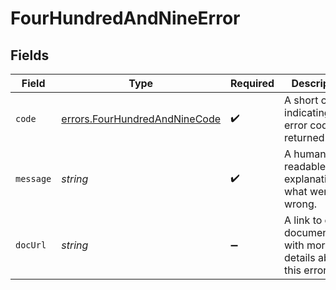 # FourHundredAndNineError


## Fields

| Field                                                                          | Type                                                                           | Required                                                                       | Description                                                                    | Example                                                                        |
| ------------------------------------------------------------------------------ | ------------------------------------------------------------------------------ | ------------------------------------------------------------------------------ | ------------------------------------------------------------------------------ | ------------------------------------------------------------------------------ |
| `code`                                                                         | [errors.FourHundredAndNineCode](../../models/errors/fourhundredandninecode.md) | :heavy_check_mark:                                                             | A short code indicating the error code returned.                               | conflict                                                                       |
| `message`                                                                      | *string*                                                                       | :heavy_check_mark:                                                             | A human readable explanation of what went wrong.                               | The requested resource was not found.                                          |
| `docUrl`                                                                       | *string*                                                                       | :heavy_minus_sign:                                                             | A link to our documentation with more details about this error code            | https://dub.co/docs/api-reference/errors#conflict                              |